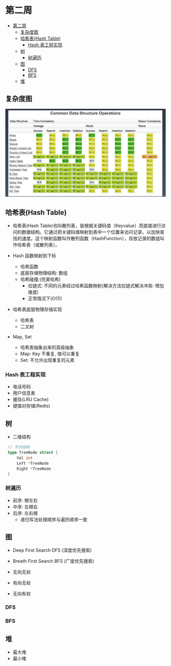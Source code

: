 # 第二周

- [第二周](#第二周)
  - [复杂度图](#复杂度图)
  - [哈希表(Hash Table)](#哈希表hash-table)
    - [Hash 表工程实现](#hash-表工程实现)
  - [树](#树)
    - [树遍历](#树遍历)
  - [图](#图)
    - [DFS](#dfs)
    - [BFS](#bfs)
  - [堆](#堆)


## 复杂度图

![复杂度图](imgs/pimg-2020-12-13-23-26-26.png)

## 哈希表(Hash Table)

* 哈希表(Hash Table)也叫散列表，是根据关键码值（Keyvalue）而直接进行访问的数据结构。它通过把关键码值映射到表中一个位置来访问记录，以加快查找的速度。这个映射函数叫作散列函数（HashFunction），存放记录的数组叫作哈希表（或散列表）。

* Hash 函数映射到下标
  * 哈希函数
  * 底层存储物理结构: 数组
  * 哈希碰撞:(完美哈希)
    * 拉链式: 不同的元素经过哈希函数映射(解决方法拉链式解决冲突: 增加维度)
    * 正常情况下(O(1))

* 哈希表底层物理存储实现
  * 哈希表
  * 二叉树

* Map, Set
  * 哈希表抽象出来的高级抽象
  * Map: Key 不重复, 值可以重复
  * Set: 不允许出现重复的元素

### Hash 表工程实现

* 电话号码
* 用户信息表
* 缓存(LRU Cache)
* 键值对存储(Redis)

## 树

* 二维结构

```go
 // 节点结构
 type TreeNode struct {
     Val int
     Left *TreeNode
     Right *TreeNode
 }
```

### 树遍历

* 前序: 根左右
* 中序: 左根右
* 后序: 左右根
  * 递归写法处理顺序与遍历顺序一致

## 图

* Deep First Search DFS (深度优先搜索)
* Breath First Search BFS (广度优先搜索)

* 无向无权
* 有向无权
* 无向有权

### DFS

### BFS

## 堆

* 最大堆
* 最小堆
